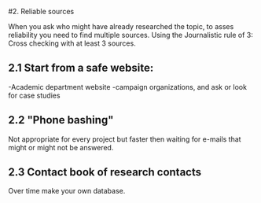 #2. Reliable sources

When you ask who might have already researched the topic, to asses reliability you need to find multiple sources. Using the Journalistic rule of 3: Cross checking with at least 3 sources.

## 2.1 Start from a safe website:
-Academic department website
-campaign organizations, and ask or look for case studies

## 2.2 "Phone bashing"

Not appropriate for every project but faster then waiting for e-mails that might or might not be answered.

## 2.3 Contact book of research contacts

Over time make your own database.